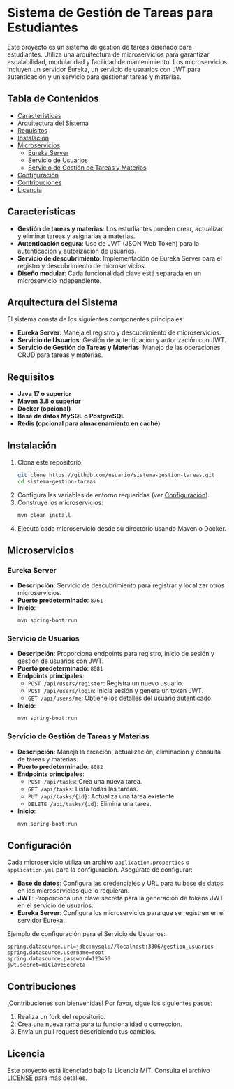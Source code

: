 # Sistema de Gestión de Tareas para Estudiantes

Este proyecto es un sistema de gestión de tareas diseñado para estudiantes. Utiliza una arquitectura de microservicios para garantizar escalabilidad, modularidad y facilidad de mantenimiento. Los microservicios incluyen un servidor Eureka, un servicio de usuarios con JWT para autenticación y un servicio para gestionar tareas y materias.

## Tabla de Contenidos

- [Características](#características)
- [Arquitectura del Sistema](#arquitectura-del-sistema)
- [Requisitos](#requisitos)
- [Instalación](#instalación)
- [Microservicios](#microservicios)
  - [Eureka Server](#eureka-server)
  - [Servicio de Usuarios](#servicio-de-usuarios)
  - [Servicio de Gestión de Tareas y Materias](#servicio-de-gestión-de-tareas-y-materias)
- [Configuración](#configuración)
- [Contribuciones](#contribuciones)
- [Licencia](#licencia)

## Características

- **Gestión de tareas y materias**: Los estudiantes pueden crear, actualizar y eliminar tareas y asignarlas a materias.
- **Autenticación segura**: Uso de JWT (JSON Web Token) para la autenticación y autorización de usuarios.
- **Servicio de descubrimiento**: Implementación de Eureka Server para el registro y descubrimiento de microservicios.
- **Diseño modular**: Cada funcionalidad clave está separada en un microservicio independiente.

## Arquitectura del Sistema

El sistema consta de los siguientes componentes principales:

- **Eureka Server**: Maneja el registro y descubrimiento de microservicios.
- **Servicio de Usuarios**: Gestión de autenticación y autorización con JWT.
- **Servicio de Gestión de Tareas y Materias**: Manejo de las operaciones CRUD para tareas y materias.


## Requisitos

- **Java 17 o superior**
- **Maven 3.8 o superior**
- **Docker (opcional)**
- **Base de datos MySQL o PostgreSQL**
- **Redis (opcional para almacenamiento en caché)**

## Instalación

1. Clona este repositorio:
   ```bash
   git clone https://github.com/usuario/sistema-gestion-tareas.git
   cd sistema-gestion-tareas
   ```
2. Configura las variables de entorno requeridas (ver [Configuración](#configuración)).
3. Construye los microservicios:
   ```bash
   mvn clean install
   ```
4. Ejecuta cada microservicio desde su directorio usando Maven o Docker.

## Microservicios

### Eureka Server

- **Descripción**: Servicio de descubrimiento para registrar y localizar otros microservicios.
- **Puerto predeterminado**: `8761`
- **Inicio**:
  ```bash
  mvn spring-boot:run
  ```

### Servicio de Usuarios

- **Descripción**: Proporciona endpoints para registro, inicio de sesión y gestión de usuarios con JWT.
- **Puerto predeterminado**: `8081`
- **Endpoints principales**:
  - `POST /api/users/register`: Registra un nuevo usuario.
  - `POST /api/users/login`: Inicia sesión y genera un token JWT.
  - `GET /api/users/me`: Obtiene los detalles del usuario autenticado.
- **Inicio**:
  ```bash
  mvn spring-boot:run
  ```

### Servicio de Gestión de Tareas y Materias

- **Descripción**: Maneja la creación, actualización, eliminación y consulta de tareas y materias.
- **Puerto predeterminado**: `8082`
- **Endpoints principales**:
  - `POST /api/tasks`: Crea una nueva tarea.
  - `GET /api/tasks`: Lista todas las tareas.
  - `PUT /api/tasks/{id}`: Actualiza una tarea existente.
  - `DELETE /api/tasks/{id}`: Elimina una tarea.
- **Inicio**:
  ```bash
  mvn spring-boot:run
  ```

## Configuración

Cada microservicio utiliza un archivo `application.properties` o `application.yml` para la configuración. Asegúrate de configurar:

- **Base de datos**: Configura las credenciales y URL para tu base de datos en los microservicios que lo requieran.
- **JWT**: Proporciona una clave secreta para la generación de tokens JWT en el servicio de usuarios.
- **Eureka Server**: Configura los microservicios para que se registren en el servidor Eureka.

Ejemplo de configuración para el Servicio de Usuarios:
```properties
spring.datasource.url=jdbc:mysql://localhost:3306/gestion_usuarios
spring.datasource.username=root
spring.datasource.password=123456
jwt.secret=miClaveSecreta
```

## Contribuciones

¡Contribuciones son bienvenidas! Por favor, sigue los siguientes pasos:

1. Realiza un fork del repositorio.
2. Crea una nueva rama para tu funcionalidad o corrección.
3. Envía un pull request describiendo tus cambios.

## Licencia

Este proyecto está licenciado bajo la Licencia MIT. Consulta el archivo [LICENSE](LICENSE) para más detalles.
